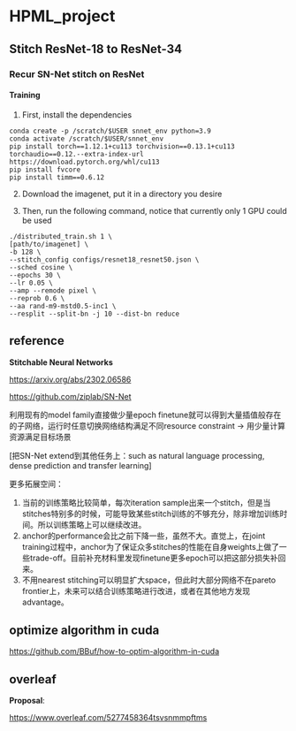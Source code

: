 
# HPML_project

## Stitch ResNet-18 to ResNet-34

### Recur SN-Net stitch on ResNet

#### Training

1. First, install the dependencies

```
conda create -p /scratch/$USER snnet_env python=3.9
conda activate /scratch/$USER/snnet_env
pip install torch==1.12.1+cu113 torchvision==0.13.1+cu113 torchaudio==0.12.--extra-index-url https://download.pytorch.org/whl/cu113 
pip install fvcore
pip install timm==0.6.12
```

2. Download the imagenet, put it in a directory you desire

3. Then, run the following command, notice that currently only 1 GPU could be used

```
./distributed_train.sh 1 \
[path/to/imagenet] \
-b 128 \
--stitch_config configs/resnet18_resnet50.json \
--sched cosine \
--epochs 30 \
--lr 0.05 \
--amp --remode pixel \
--reprob 0.6 \
--aa rand-m9-mstd0.5-inc1 \
--resplit --split-bn -j 10 --dist-bn reduce
```

## reference

**Stitchable Neural Networks**

<https://arxiv.org/abs/2302.06586>

<https://github.com/ziplab/SN-Net>

利用现有的model family直接做少量epoch finetune就可以得到大量插值般存在的子网络，运行时任意切换网络结构满足不同resource constraint -> 用少量计算资源满足目标场景

[把SN-Net extend到其他任务上：such as natural language processing, dense prediction and transfer learning]

更多拓展空间：

1. 当前的训练策略比较简单，每次iteration sample出来一个stitch，但是当stitches特别多的时候，可能导致某些stitch训练的不够充分，除非增加训练时间。所以训练策略上可以继续改进。
2. anchor的performance会比之前下降一些，虽然不大。直觉上，在joint training过程中，anchor为了保证众多stitches的性能在自身weights上做了一些trade-off。目前补充材料里发现finetune更多epoch可以把这部分损失补回来。
3. 不用nearest stitching可以明显扩大space，但此时大部分网络不在pareto frontier上，未来可以结合训练策略进行改进，或者在其他地方发现advantage。



## optimize algorithm in cuda

<https://github.com/BBuf/how-to-optim-algorithm-in-cuda>



## overleaf

**Proposal**:

<https://www.overleaf.com/5277458364tsvsnmmpftms>
